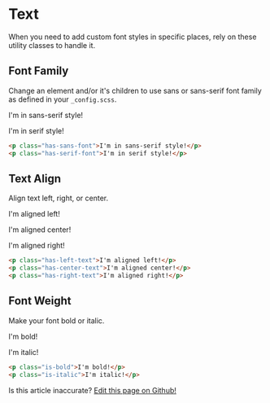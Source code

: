 # Text

When you need to add custom font styles in specific places, rely on these utility classes to handle it.

## Font Family

Change an element and/or it's children to use sans or sans-serif font family as defined in your `_config.scss`.

<p class="filler has-padding has-sans-font">I'm in sans-serif style!</p>
<p class="filler has-padding has-serif-font">I'm in serif style!</p>

```html
<p class="has-sans-font">I'm in sans-serif style!</p>
<p class="has-serif-font">I'm in serif style!</p>
```

## Text Align

Align text left, right, or center.

<p class="filler has-padding has-left-text">I'm aligned left!</p>
<p class="filler has-padding has-center-text">I'm aligned center!</p>
<p class="filler has-padding has-right-text">I'm aligned right!</p>

```html
<p class="has-left-text">I'm aligned left!</p>
<p class="has-center-text">I'm aligned center!</p>
<p class="has-right-text">I'm aligned right!</p>
```

## Font Weight

Make your font bold or italic.

<p class="filler has-padding is-bold">I'm bold!</p>
<p class="filler has-padding is-italic">I'm italic!</p>

```html
<p class="is-bold">I'm bold!</p>
<p class="is-italic">I'm italic!</p>
```

<p class="has-right-text">Is this article inaccurate? <a href="https://github.com/geotrev/undernet/tree/master/docs/text.md">Edit this page on Github!</a></p>
